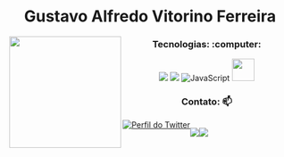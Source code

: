 
<p align="center">
  <h1 align="center">Gustavo Alfredo Vitorino Ferreira</h1>
 
<img align="left" height="200" src="https://media.giphy.com/media/ao9DUiTKH60XS/giphy.gif"/>

 <h3 align="center"> Tecnologias: :computer:</h3>


 
<p align="center">
    <img src="https://img.shields.io/badge/HTML5-E34F26?style=for-the-badge&logo=html5&logoColor=white"></img>
    <img src="https://img.shields.io/badge/CSS3-1572B6?style=for-the-badge&logo=css3&logoColor=white"><img>
    <img alt="JavaScript" src="https://img.shields.io/badge/javascript-%23323330.svg?&style=for-the-badge&logo=javascript&logoColor=%23F7DF1E"/>

  <img src="https://cdn.jsdelivr.net/gh/devicons/devicon/icons/bulma/bulma-plain.svg" width="40" height="40" />
          
</p>

<h3 align="center"> Contato: 📫</h3>


<div style="display: flex">
  
  <a href="https://mobile.twitter.com/gustaf_alverad">
            <img src="https://img.shields.io/badge/twitter-%231DA1F2.svg?&style=for-the-badge&logo=twitter&logoColor=white" alt="Perfil do Twitter">
   </a>
  
  [<img src="https://img.shields.io/badge/linkedin-%230077B5.svg?&style=for-the-badge&logo=linkedin&logoColor=white" />](https://www.linkedin.com/in/gustavo-alfredo-194610225/)

        
  [<img src = "https://img.shields.io/badge/instagram-%23E4405F.svg?&style=for-the-badge&logo=instagram&logoColor=white">](https://www.instagram.com/gustaf_avf/)
    
</div>
  <br/><br/><br/><br/><br/>
  


